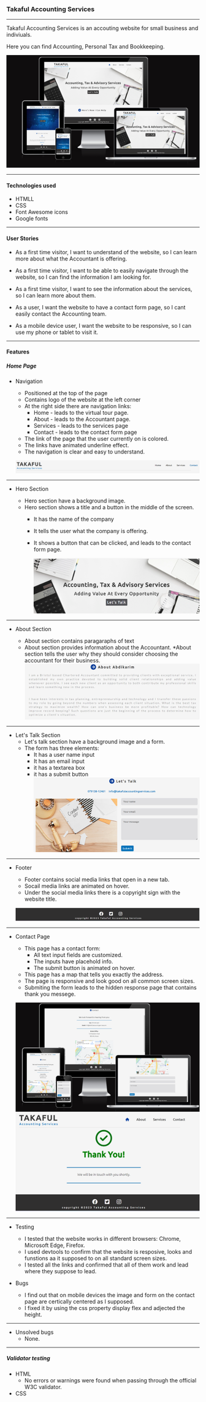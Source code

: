 ### Takaful Accounting Services
***
Takaful Accounting Services is an accouting website for small business and indiviuals. 

Here you can find Accounting, Personal Tax and Bookkeeping.

![hero-image](screenshots/Screenshot-Takaful.png)

***
#### Technologies used

* HTMLL
* CSS
* Font Awesome icons
* Google fonts

***

#### User Stories

* As a first time visitor, I want to understand of the website, so I can learn more about what the Accountant is offering.

* As a first time visitor, I want to be able to easily navigate through the website, so I can find the information I am looking for.

* As a first time visitor, I want to see the information about the services, so I can learn more about them.

* As a user, I want the website to have a contact form page, so I cant easily contact the Accounting team. 

* As a mobile device user, I want the website to be responsive, so I can use my phone or tablet to visit it.
  

***
#### Features
##### Home Page
* Navigation 

    * Positioned at the top of the page
    * Contains logo of the website at the left corner
    * At the right side there are navigation links: 
        * Home - leads to the virtual tour page.
        * About - leads to the Accountant page.
        * Services - leads to the services page
        * Contact - leads to the contact form page
    * The link of the page that the user currently on is colored.
    * The links have animated underline effect.
    * The navigation is clear and easy to understand.

    ![navbar image](screenshots/navbar.png)

***
* Hero Section

    * Hero section have a background image.
    * Hero section shows a title and a button in the middle of the screen.
        * It has the name of the company
        * It tells the user what the company is offering.
        * It shows a button that can be clicked, and leads to the contact form page.

            ![hero-image](screenshots/Screenshot-hero-title.png)

***

* About Section

    * About section contains paragaraphs of text
    * About section provides information about the Accountant.
    *About section tells the user why they should consider choosing the accountant for their business.
    ![About Section Image](screenshots/Screenshot-about.png)

***

* Let's Talk Section
    * Let's talk section have a background image and a form.
    * The form has three elements:
        * It has a user name input
        * It has an email input
        * it has a textarea box
        * it has a submit button
    ![contact form image](screenshots/Screenshot-let-talk.png)

***

* Footer

    * Footer contains social media links that open in a new tab.
    * Socail media links are animated on hover.
    * Under the social media links there is a copyright sign with the website title.

    ![Fotoer image](screenshots/Screenshot-footer.png)

***

* Contact Page

    * This page has a contact form: 
        * All text input fields are customized.
        * The inputs have placehold info.
        * The submit button is animated on hover.
    * This page has a map that tells you exactly the address.
    * The page is responsive and look good on all common screen sizes.
    * Submiting the form leads to the hidden response page that contains thank you messege.

    ![Contact Page Image](screenshots/Screenshot-contact-page.png)
    ![Thanks Page Image](screenshots/Screenshot-thanks-img.png)

***

* Testing
    * I tested that the website works in different browsers: Chrome, Microsoft Edge, Firefox.
    * I used devtools to confirm that the website is resposive, looks and funstions aa it supposed to on all standard screen sizes. 
    * I tested all the links and confirmed that all of them work and lead where they suppose to lead.

* Bugs 
    * I find out that on mobile devices the image and form on the contact page are certically centered as I supposed.
    * I fixed it by using the css property display flex and adjected the height.

***

* Unsolved bugs
    * None.
***

##### Validator testing

* HTML 
    * No errors or warnings were found when passing through the official W3C validator.
* CSS 

